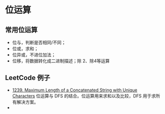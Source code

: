 # 位运算

## 常用位运算
* 位与，判断是否相同/不同；
* 位或，求和；
* 位异或，不进位加法；
* 位移，将数据转化成二进制描述；除 2、除4等运算

## LeetCode 例子
* [1239. Maximum Length of a Concatenated String with Unique Characters](https://leetcode.com/problems/maximum-length-of-a-concatenated-string-with-unique-characters/) 位运算与 DFS 的结合。位运算用来求和以及比较，DFS 用于求所有解决方案。
* []()
